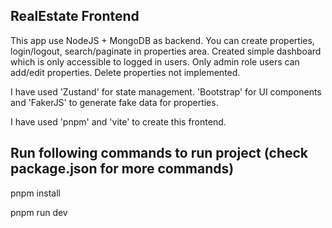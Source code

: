 RealEstate Frontend
-------------------

This app use NodeJS + MongoDB as backend. You can create properties, login/logout, search/paginate in properties area. Created simple dashboard which is only accessible to logged in users. Only admin role users can add/edit properties. Delete properties not implemented.

I have used 'Zustand' for state management. 'Bootstrap' for UI components and 'FakerJS' to generate fake data for properties.

I have used 'pnpm' and 'vite' to create this frontend.


Run following commands to run project (check package.json for more commands)
-----------------------------------------
pnpm install

pnpm run dev